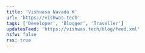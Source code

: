 ```yaml
---
title: 'Vishwasa Navada K'
url: 'https://vishwas.tech'
tags: ['Developer', 'Blogger', 'Traveller']
updatesFeed: 'https://vishwas.tech/blog/feed.xml'
nsfw: false
rss: true
---
```

